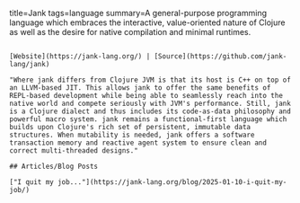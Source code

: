 title=Jank
tags=language
summary=A general-purpose programming language which embraces the interactive, value-oriented nature of Clojure as well as the desire for native compilation and minimal runtimes.
~~~~~~

[Website](https://jank-lang.org/) | [Source](https://github.com/jank-lang/jank)

"Where jank differs from Clojure JVM is that its host is C++ on top of an LLVM-based JIT. This allows jank to offer the same benefits of REPL-based development while being able to seamlessly reach into the native world and compete seriously with JVM's performance. Still, jank is a Clojure dialect and thus includes its code-as-data philosophy and powerful macro system. jank remains a functional-first language which builds upon Clojure's rich set of persistent, immutable data structures. When mutability is needed, jank offers a software transaction memory and reactive agent system to ensure clean and correct multi-threaded designs."

## Articles/Blog Posts

["I quit my job..."](https://jank-lang.org/blog/2025-01-10-i-quit-my-job/)
